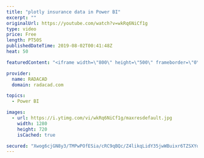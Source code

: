 ```yaml
---
title: "plotly insurance data in Power BI"
excerpt: ""
originalUrl: https://youtube.com/watch?v=wkRq6NiCf1g
type: video
price: Free
length: PT50S
publishedDateTime: 2019-08-02T00:41:48Z
heat: 50

featuredContent: "<iframe width=\"800\" height=\"500\" frameborder=\"0\" src=\"https://www.youtube.com/embed/wkRq6NiCf1g\" allow=\"accelerometer; autoplay; encrypted-media; gyroscope; picture-in-picture\" allowfullscreen></iframe>"

provider:
  name: RADACAD
  domain: radacad.com

topics:
  - Power BI

images:
  - url: https://i.ytimg.com/vi/wkRq6NiCf1g/maxresdefault.jpg
    width: 1280
    height: 720
    isCached: true

secured: "Xwog6cjGN8y3/TMPwPOfESia/cRC9qBQc/Z4likqLidY35jwWBuixr6TZSXYqH+g4zGyp3u3jCyOzSeY1HhOhWOG5ixAXK+PI1/Entwx6+CsIlqHgD9T8Y/GBKb7nlUTyDhCqwr0Hw+KM7iZC8UFna2okQyt8gcv5gW/NO1Uq07pTSzUagmDhKkM2Aq0ph+3aNcOwIAK8zPOdxqQxoU4teay6j/lWKAhaDiRcOBVC0e+D1X7Q75ye8XNhaZ2BITxmieNhukzrL94W17Wk7lil5z93caKa8xh3cFjgm4AaX8TgWP7GFC5oWaMJyt8kpzvQdlkMGxARixCqg19+v42sMR0hZu4n1cBrPvOwg+JA+2Ml9CRLqeu2dzN/nUYeGnicwDiO55pQt0qVfBkgDi3mNWR1w69V/o2Q6JbCR5UHco=;xln+O3+Og1gFrbxWQvNJSQ=="
---
```


